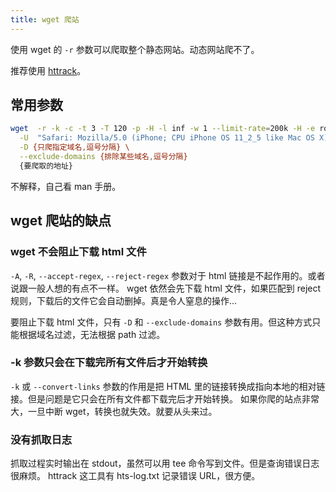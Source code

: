 ```yaml
---
title: wget 爬站
---
```



使用 wget 的 `-r` 参数可以爬取整个静态网站。动态网站爬不了。

推荐使用 [httrack](./httrack.md)。

## 常用参数

```sh
wget  -r -k -c -t 3 -T 120 -p -H -l inf -w 1 --limit-rate=200k -H -e robots=off --random-wait --no-check-certificate \
  -U  "Safari: Mozilla/5.0 (iPhone; CPU iPhone OS 11_2_5 like Mac OS X) AppleWebKit/604.5.6 (KHTML, like Gecko) Version/11.0 Mobile/15D60 Safari/604.1" \
  -D {只爬指定域名,逗号分隔} \
  --exclude-domains {排除某些域名,逗号分隔}
  {要爬取的地址}
```

不解释，自己看 man 手册。

## wget 爬站的缺点

### wget 不会阻止下载 html 文件

`-A`, `-R`, `--accept-regex`, `--reject-regex` 参数对于 html 链接是不起作用的。或者说跟一般人想的有点不一样。
wget 依然会先下载 html 文件，如果匹配到 reject 规则，下载后的文件它会自动删掉。真是令人窒息的操作...

要阻止下载 html 文件，只有 `-D` 和 `--exclude-domains` 参数有用。但这种方式只能根据域名过滤，无法根据 path 过滤。

### -k 参数只会在下载完所有文件后才开始转换

`-k` 或 `--convert-links` 参数的作用是把 HTML 里的链接转换成指向本地的相对链接。但是问题是它只会在所有文件都下载完后才开始转换。
如果你爬的站点非常大，一旦中断 wget，转换也就失效。就要从头来过。

### 没有抓取日志

抓取过程实时输出在 stdout，虽然可以用 tee 命令写到文件。但是查询错误日志很麻烦。
httrack 这工具有 hts-log.txt 记录错误 URL，很方便。
